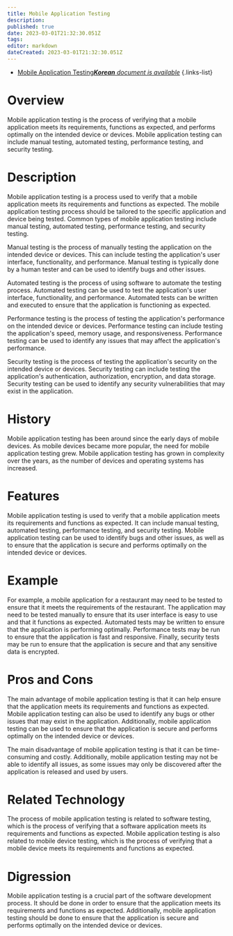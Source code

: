 ```yaml
---
title: Mobile Application Testing
description: 
published: true
date: 2023-03-01T21:32:30.051Z
tags: 
editor: markdown
dateCreated: 2023-03-01T21:32:30.051Z
---
```


- [Mobile Application Testing***Korean** document is available*](/ko/Knowledge-base/Dictionary/mobile-application-testing)
{.links-list}


# Overview
Mobile application testing is the process of verifying that a mobile application meets its requirements, functions as expected, and performs optimally on the intended device or devices. Mobile application testing can include manual testing, automated testing, performance testing, and security testing.

# Description
Mobile application testing is a process used to verify that a mobile application meets its requirements and functions as expected. The mobile application testing process should be tailored to the specific application and device being tested. Common types of mobile application testing include manual testing, automated testing, performance testing, and security testing.

Manual testing is the process of manually testing the application on the intended device or devices. This can include testing the application's user interface, functionality, and performance. Manual testing is typically done by a human tester and can be used to identify bugs and other issues.

Automated testing is the process of using software to automate the testing process. Automated testing can be used to test the application's user interface, functionality, and performance. Automated tests can be written and executed to ensure that the application is functioning as expected.

Performance testing is the process of testing the application's performance on the intended device or devices. Performance testing can include testing the application's speed, memory usage, and responsiveness. Performance testing can be used to identify any issues that may affect the application's performance.

Security testing is the process of testing the application's security on the intended device or devices. Security testing can include testing the application's authentication, authorization, encryption, and data storage. Security testing can be used to identify any security vulnerabilities that may exist in the application.

# History
Mobile application testing has been around since the early days of mobile devices. As mobile devices became more popular, the need for mobile application testing grew. Mobile application testing has grown in complexity over the years, as the number of devices and operating systems has increased.

# Features
Mobile application testing is used to verify that a mobile application meets its requirements and functions as expected. It can include manual testing, automated testing, performance testing, and security testing. Mobile application testing can be used to identify bugs and other issues, as well as to ensure that the application is secure and performs optimally on the intended device or devices.

# Example
For example, a mobile application for a restaurant may need to be tested to ensure that it meets the requirements of the restaurant. The application may need to be tested manually to ensure that its user interface is easy to use and that it functions as expected. Automated tests may be written to ensure that the application is performing optimally. Performance tests may be run to ensure that the application is fast and responsive. Finally, security tests may be run to ensure that the application is secure and that any sensitive data is encrypted.

# Pros and Cons
The main advantage of mobile application testing is that it can help ensure that the application meets its requirements and functions as expected. Mobile application testing can also be used to identify any bugs or other issues that may exist in the application. Additionally, mobile application testing can be used to ensure that the application is secure and performs optimally on the intended device or devices.

The main disadvantage of mobile application testing is that it can be time-consuming and costly. Additionally, mobile application testing may not be able to identify all issues, as some issues may only be discovered after the application is released and used by users.

# Related Technology
The process of mobile application testing is related to software testing, which is the process of verifying that a software application meets its requirements and functions as expected. Mobile application testing is also related to mobile device testing, which is the process of verifying that a mobile device meets its requirements and functions as expected.

# Digression
Mobile application testing is a crucial part of the software development process. It should be done in order to ensure that the application meets its requirements and functions as expected. Additionally, mobile application testing should be done to ensure that the application is secure and performs optimally on the intended device or devices.